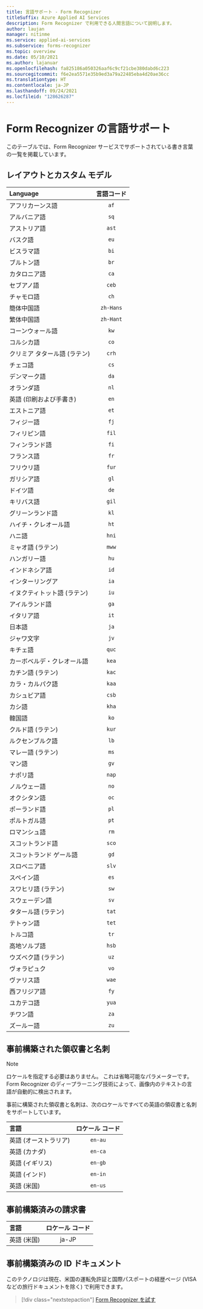 ```yaml
---
title: 言語サポート - Form Recognizer
titleSuffix: Azure Applied AI Services
description: Form Recognizer で利用できる人間言語について説明します。
author: laujan
manager: nitinme
ms.service: applied-ai-services
ms.subservice: forms-recognizer
ms.topic: overview
ms.date: 05/10/2021
ms.author: lajanuar
ms.openlocfilehash: fa825186a050326aaf6c9cf21cbe380dabd6c223
ms.sourcegitcommit: f6e2ea5571e35b9ed3a79a22485eba4d20ae36cc
ms.translationtype: HT
ms.contentlocale: ja-JP
ms.lasthandoff: 09/24/2021
ms.locfileid: "128626287"
---
```

# <a name="language-support-for-form-recognizer"></a>Form Recognizer の言語サポート

 このテーブルでは、Form Recognizer サービスでサポートされている書き言葉の一覧を掲載しています。

<!-- markdownlint-disable MD001 -->
<!-- markdownlint-disable MD024 -->

## <a name="layout-and-custom-model"></a>レイアウトとカスタム モデル

|Language| 言語コード |
|:-----|:----:|
|アフリカーンス語|`af`|
|アルバニア語 |`sq`|
|アストリア語 |`ast`|
|バスク語  |`eu`|
|ビスラマ語   |`bi`|
|ブルトン語    |`br`|
|カタロニア語    |`ca`|
|セブアノ語    |`ceb`|
|チャモロ語  |`ch`|
|簡体中国語 | `zh-Hans`|
|繁体中国語 | `zh-Hant`|
|コーンウォール語     |`kw`|
|コルシカ語      |`co`|
|クリミア タタール語 (ラテン)  |`crh`|
|チェコ語 | `cs` |
|デンマーク語 | `da` |
|オランダ語 | `nl` |
|英語 (印刷および手書き) | `en` |
|エストニア語  |`et`|
|フィジー語 |`fj`|
|フィリピン語  |`fil`|
|フィンランド語 | `fi` |
|フランス語 | `fr` |
|フリウリ語  | `fur` |
|ガリシア語   | `gl` |
|ドイツ語 | `de` |
|キリバス語    | `gil` |
|グリーンランド語   | `kl` |
|ハイチ・クレオール語  | `ht` |
|ハニ語  | `hni` |
|ミャオ語 (ラテン) | `mww` |
|ハンガリー語 | `hu` |
|インドネシア語   | `id` |
|インターリングア  | `ia` |
|イヌクティトット語 (ラテン)  | `iu`  |
|アイルランド語    | `ga` |
|イタリア語 | `it` |
|日本語 | `ja` |
|ジャワ文字 | `jv` |
|キチェ語  | `quc` |
|カーボベルデ・クレオール語 | `kea` |
|カチン語 (ラテン) | `kac` |
|カラ・カルパク語 | `kaa` |
|カシュビア語 | `csb` |
|カシ語  | `kha` |
|韓国語 | `ko` |
|クルド語 (ラテン) | `kur` |
|ルクセンブルク語  | `lb` |
|マレー語 (ラテン)  | `ms` |
|マン語  | `gv` |
|ナポリ語   | `nap` |
|ノルウェー語 | `no` |
|オクシタン語 | `oc` |
|ポーランド語 | `pl` |
|ポルトガル語 | `pt` |
|ロマンシュ語  | `rm` |
|スコットランド語  | `sco` |
|スコットランド ゲール語  | `gd` |
|スロベニア語  | `slv` |
|スペイン語 | `es` |
|スワヒリ語 (ラテン)  | `sw` |
|スウェーデン語 | `sv` | 
|タタール語 (ラテン)  | `tat` |
|テトゥン語    | `tet` |
|トルコ語 | `tr` |
|高地ソルブ語  | `hsb` |
|ウズベク語 (ラテン)     | `uz` |
|ヴォラピュク   | `vo` |
|ヴァリス語    | `wae` |
|西フリジア語 | `fy` |
|ユカテコ語 | `yua` |
|チワン語 | `za` |
|ズールー語  | `zu` |

## <a name="prebuilt-receipt-and-business-card"></a>事前構築された領収書と名刺

>[!NOTE]
 > ロケールを指定する必要はありません。 これは省略可能なパラメーターです。 Form Recognizer のディープラーニング技術によって、画像内のテキストの言語が自動的に検出されます。

事前に構築された領収書と名刺は、次のロケールですべての英語の領収書と名刺をサポートしています。

|言語| ロケール コード |
|:-----|:----:|
|英語 (オーストラリア)|`en-au`|
|英語 (カナダ)|`en-ca`|
|英語 (イギリス)|`en-gb`|
|英語 (インド)|`en-in`|
|英語 (米国)| `en-us`|

## <a name="prebuilt-invoice"></a>事前構築済みの請求書

言語| ロケール コード |
|:-----|:----:|
|英語 (米国)|ja-JP|

## <a name="prebuilt-identity-documents"></a>事前構築済みの ID ドキュメント

このテクノロジは現在、米国の運転免許証と国際パスポートの経歴ページ (VISA などの旅行ドキュメントを除く) で利用できます。

> [!div class="nextstepaction"]
> [Form Recognizer を試す](https://aka.ms/fott-2.1-ga)
